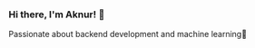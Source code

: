 ### Hi there, I'm Aknur! 👋
Passionate about backend development and machine learning👾
<!--
- 🤓 I’m currently learning iOS, web development.
- 👾 I'm interested in AI, ML.

**pokonti/pokonti** is a ✨ _special_ ✨ repository because its `README.md` (this file) appears on your GitHub profile.

Here are some ideas to get you started:



- 👯 I’m looking to collaborate on ...
- 🤔 I’m looking for help with ...
- 💬 Ask me about ...
- 📫 How to reach me: ...
- 😄 Pronouns: ...
- ⚡ Fun fact: ...
-->
